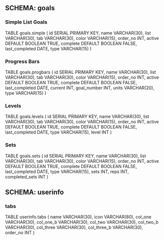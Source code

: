 

## SCHEMA: goals

### Simple List Goals

TABLE goals.simple (
    id SERIAL PRIMARY KEY,
    name VARCHAR(30),
    list VARCHAR(30),
    tab VARCHAR(30),
    color VARCHAR(15),
    order_no INT,
    active DEFAULT BOOLEAN TRUE,
    complete DEFAULT BOOLEAN FALSE,
    last_completed DATE,
    type VARCHAR(15)
)

### Progress Bars

TABLE goals.progbars (
    id SERIAL PRIMARY KEY,
    name VARCHAR(30),
    list VARCHAR(30),
    tab VARCHAR(30),
    color VARCHAR(15),
    order_no INT,
    active DEFAULT BOOLEAN TRUE,
    complete DEFAULT BOOLEAN FALSE,
    last_completed DATE,
    current INT,
    goal_number INT,
    units VARCHAR(20),
    type VARCHAR(15)
)

### Levels

TABLE goals.levels (
    id SERIAL PRIMARY KEY,
    name VARCHAR(30),
    list VARCHAR(30),
    tab VARCHAR(30),
    color VARCHAR(15),
    order_no INT,
    active DEFAULT BOOLEAN TRUE,
    complete DEFAULT BOOLEAN FALSE,
    last_completed DATE,
    type VARCHAR(15),
    level INT
)

### Sets

TABLE goals.sets (
    id SERIAL PRIMARY KEY,
    name VARCHAR(30),
    list VARCHAR(30),
    tab VARCHAR(30),
    color VARCHAR(15),
    order_no INT,
    active DEFAULT BOOLEAN TRUE,
    complete DEFAULT BOOLEAN FALSE,
    last_completed DATE,
    type VARCHAR(15),
    sets INT,
    reps INT,
    completed_sets INT
)

## SCHEMA: userinfo

### tabs

TABLE userinfo.tabs (
    name VARCHAR(30),
    icon VARCHAR(80),
    col_one VARCHAR(30),
    col_one_b VARCHAR(30),
    col_two VARCHAR(30),
    col_two_b VARCHAR(30),
    col_three VARCHAR(30),
    col_three_b VARCHAR(30),
    order_no INT
)
